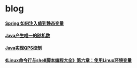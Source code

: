 # blog

#### [Spring 如何注入值到静态变量](https://github.com/WeiqiangSun/blog/issues/1)
#### [Java产生唯一的随机数](https://github.com/WeiqiangSun/blog/issues/2)
#### [Java实现QPS控制](https://github.com/WeiqiangSun/blog/issues/3)
#### [《Linux命令行与shell脚本编程大全》第六章：使用Linux环境变量](https://github.com/WeiqiangSun/blog/issues/4)
